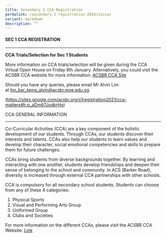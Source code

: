 ```yaml
---
title: Secondary 1 CCA Registration
permalink: /secondary-1-registration-2024/s1cca/
variant: markdown
description: ""
---
```

#### **SEC 1 CCA REGISTRATION** ####


--------------------------

**CCA Trials/Selection for Sec 1 Students**

More information on CCA trials/selection will be given during the CCA Virtual Open House on Friday 8th January. Alternatively, you could visit the ACSBR CCA website for more information: [ACSBR CCA Site](https://www.google.com/url?q=https%3A%2F%2Fsites.google.com%2Facsbr.org%2Fcca%2Fhome&sa=D&sntz=1&usg=AOvVaw3xAa9CX91cjeX8OSwrSeMi)

Should you have any queries, please email Mr Alvin Lim at [lim\_kar\_keng\_alvin@acsbr.moe.edu.sg](mailto:lim_kar_keng_alvin@acsbr.moe.edu.sg).

(https://sites.google.com/acsbr.org/s1registration2021/cca-matters#h.p_aDm67JodkrHq)

CCA GENERAL INFORMATION


---------------------------------------------------------------------------------------------------------------------

Co-Curricular Activities (CCA) are a key component of the holistic development of our students. Through CCAs, our students discover their interests and talents. CCAs also help our students to learn values and develop their character, social emotional competencies and skills to prepare them for future challenges.

CCAs bring students from diverse backgrounds together. By learning and interacting with one another, students develop friendships and deepen their sense of belonging to the school and community. In ACS (Barker Road), diversity is increased through external CCA partnerships with other schools.

CCA is compulsory for all secondary school students. Students can choose from any of these 4 categories:

1.  Physical Sports
2.  Visual and Performing Arts Group
3.  Uniformed Group   
4.  Clubs and Societies
        

For more information on the different CCAs, please visit the ACSBR CCA Website: [Link](https://www.google.com/url?q=https%3A%2F%2Fsites.google.com%2Facsbr.org%2Fcca%2Fhome&sa=D&sntz=1&usg=AOvVaw3xAa9CX91cjeX8OSwrSeMi)